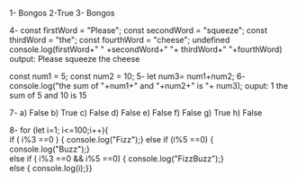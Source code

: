 1- Bongos 
2-True 
3- Bongos 


4-
const firstWord = "Please";
const secondWord = "squeeze";
const thirdWord = "the";
const fourthWord = "cheese";
undefined
console.log(firstWord+" " +secondWord+" "+ thirdWord+" "+fourthWord)
output: Please squeeze the cheese


const num1 = 5;
const num2 = 10;
5-
let num3= num1+num2;
6-
console.log("the sum of "+num1+" and "+num2+" is "+ num3);
ouput: 1 the sum of 5 and 10 is 15

7-
a) False
b) True 
c) False
d) False
e) False
f) False
g) True 
h) False

8-
for (let i=1; i<=100;i++){                                                          
         if ( i%3 ==0 ) { console.log("Fizz");} 
	                                  else if (i%5 ==0) 
                                      { console.log("Buzz");}                                    
                                       else if ( i%3 ==0 &&  i%5 ==0) 
                                       { console.log("FizzBuzz");}   			
                                       	else { console.log(i);}}																				